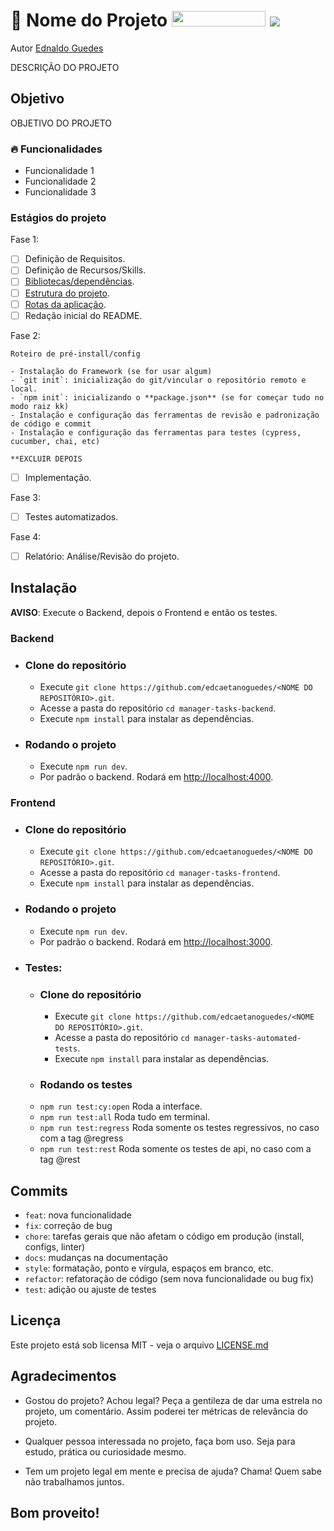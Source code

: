 <h1>🍕 Nome do Projeto
    <img src=" https://img.shields.io/badge/Status-EM_CONSTRUÇÃO-00FF00" width="150" height="25" />
    <img src="https://visitor-badge.laobi.icu/badge?page_id=NOME DO REPOSITORIO&" />
</h1>

Autor [Ednaldo Guedes](https://github.com/edcaetanoguedes)

DESCRIÇÃO DO PROJETO

## Objetivo

OBJETIVO DO PROJETO

### 🔥 Funcionalidades

- Funcionalidade 1
- Funcionalidade 2
- Funcionalidade 3

### Estágios do projeto

Fase 1:
- [ ] Definição de Requisitos.
- [ ] Definição de Recursos/Skills.
- [ ] [Bibliotecas/dependências](./docs/dependencies.md).
- [ ] [Estrutura do projeto](./docs/structure/project.md).
- [ ] [Rotas da aplicação](./docs/structure/routes.md).
- [ ] Redação inicial do README.

Fase 2:
```
Roteiro de pré-install/config

- Instalação do Framework (se for usar algum)
- `git init`: inicialização do git/vincular o repositório remoto e local.
- `npm init`: inicializando o **package.json** (se for começar tudo no modo raiz kk)
- Instalação e configuração das ferramentas de revisão e padronização de código e commit
- Instalação e configuração das ferramentas para testes (cypress, cucumber, chai, etc)

**EXCLUIR DEPOIS
```
- [ ] Implementação.

Fase 3:
- [ ] Testes automatizados.

Fase 4:
- [ ] Relatório: Análise/Revisão do projeto.

## Instalação

**AVISO**: Execute o Backend, depois o Frontend e então os testes.

### Backend
- ### Clone do repositório
  - Execute `git clone https://github.com/edcaetanoguedes/<NOME DO REPOSITÓRIO>.git`.
  - Acesse a pasta do repositório `cd manager-tasks-backend`.
  - Execute `npm install` para instalar as dependências.
- ### Rodando o projeto
  - Execute `npm run dev`.
  - Por padrão o backend. Rodará em [http://localhost:4000](http://localhost:4000).

### Frontend
- ### Clone do repositório 
  - Execute `git clone https://github.com/edcaetanoguedes/<NOME DO REPOSITÓRIO>.git`.
  - Acesse a pasta do repositório `cd manager-tasks-frontend`.
  - Execute `npm install` para instalar as dependências.
- ### Rodando o projeto
  - Execute `npm run dev`.
  - Por padrão o backend. Rodará em [http://localhost:3000](http://localhost:3000).

- ### Testes:
  - ### Clone do repositório 
    - Execute `git clone https://github.com/edcaetanoguedes/<NOME DO REPOSITÓRIO>.git`.
    - Acesse a pasta do repositório `cd manager-tasks-automated-tests`.  
    - Execute `npm install` para instalar as dependências.
  - ### Rodando os testes
  - `npm run test:cy:open` Roda a interface.
  - `npm run test:all` Roda tudo em terminal.
  - `npm run test:regress` Roda somente os testes regressivos, no caso com a tag @regress
  - `npm run test:rest` Roda somente os testes de api, no caso com a tag @rest

## Commits

- `feat`: nova funcionalidade
- `fix`: correção de bug
- `chore`: tarefas gerais que não afetam o código em produção (install, configs, linter)
- `docs`: mudanças na documentação
- `style`: formatação, ponto e vírgula, espaços em branco, etc.
- `refactor`: refatoração de código (sem nova funcionalidade ou bug fix)
- `test`: adição ou ajuste de testes

## Licença

Este projeto está sob licensa MIT - veja o arquivo [LICENSE.md](https://github.com/edcaetanoguedes/NOME_DO_REPOSITÓRIO/license)

## Agradecimentos

- Gostou do projeto? Achou legal? Peça a gentileza de dar uma estrela no projeto, um comentário. Assim poderei ter
métricas de relevância do projeto.

- Qualquer pessoa interessada no projeto, faça bom uso. Seja para estudo, prática ou curiosidade mesmo.

- Tem um projeto legal em mente e precisa de ajuda? Chama! Quem sabe não trabalhamos juntos.

## Bom proveito!